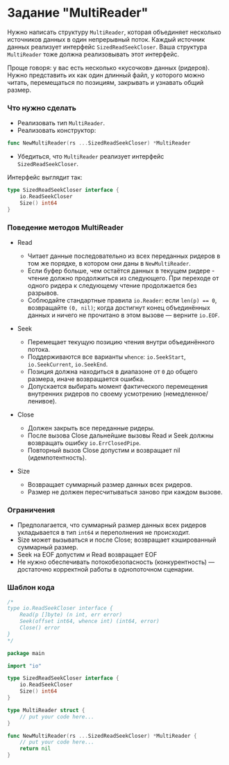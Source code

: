 # Задание "MultiReader"

Нужно написать структуру `MultiReader`, которая объединяет несколько источников данных в один непрерывный поток. 
Каждый источник данных реализует интерфейс `SizedReadSeekCloser`. Ваша структура `MultiReader` тоже должна реализовывать этот интерфейс.

Проще говоря: у вас есть несколько «кусочков» данных (ридеров). 
Нужно представить их как один длинный файл, у которого можно читать, перемещаться по позициям, закрывать и узнавать общий размер.

### Что нужно сделать

- Реализовать тип `MultiReader`.
- Реализовать конструктор:

```go
func NewMultiReader(rs ...SizedReadSeekCloser) *MultiReader
```

- Убедиться, что `MultiReader` реализует интерфейс `SizedReadSeekCloser`.

Интерфейс выглядит так:

```go
type SizedReadSeekCloser interface {
    io.ReadSeekCloser
    Size() int64
}
```

### Поведение методов MultiReader

- Read
  - Читает данные последовательно из всех переданных ридеров в том же порядке, в котором они даны в `NewMultiReader`.
  - Если буфер больше, чем остаётся данных в текущем ридере - чтение должно продолжиться из следующего. При переходе от одного ридера к следующему чтение продолжается без разрывов.
  - Соблюдайте стандартные правила `io.Reader`: если `len(p) == 0`, возвращайте `(0, nil)`; когда достигнут конец объединённых данных и ничего не прочитано в этом вызове — верните `io.EOF`.

- Seek
  - Перемещает текущую позицию чтения внутри объединённого потока.
  - Поддерживаются все варианты `whence`: `io.SeekStart`, `io.SeekCurrent`, `io.SeekEnd`.
  - Позиция должна находиться в диапазоне от `0` до общего размера, иначе возвращается ошибка.
  - Допускается выбирать момент фактического перемещения внутренних ридеров по своему усмотрению (немедленное/ленивое).

- Close
  - Должен закрыть все переданные ридеры.
  - После вызова Close дальнейшие вызовы Read и Seek должны возвращать ошибку `io.ErrClosedPipe`.
  - Повторный вызов Close допустим и возвращает nil (идемпотентность).

- Size
  - Возвращает суммарный размер данных всех ридеров.
  - Размер не должен пересчитываться заново при каждом вызове.

### Ограничения

- Предполагается, что суммарный размер данных всех ридеров укладывается в тип `int64` и переполнения не происходит.
- Size может вызываться и после Close; возвращает кэшированный суммарный размер.
- Seek на EOF допустим и Read возвращает EOF
- Не нужно обеспечивать потокобезопасность (конкурентность) — достаточно корректной работы в однопоточном сценарии.

### Шаблон кода

```go
/*
type io.ReadSeekCloser interface {
	Read(p []byte) (n int, err error)
	Seek(offset int64, whence int) (int64, error)
	Close() error
}
*/

package main

import "io"

type SizedReadSeekCloser interface {
	io.ReadSeekCloser
	Size() int64
}

type MultiReader struct {
	// put your code here...
}

func NewMultiReader(rs ...SizedReadSeekCloser) *MultiReader {
	// put your code here...
	return nil
}
```